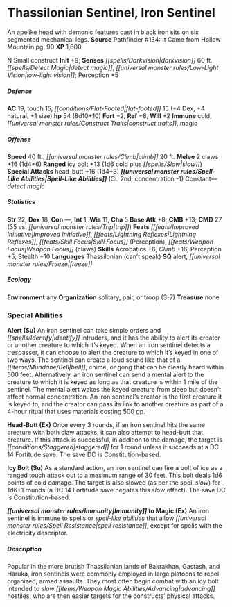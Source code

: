 ﻿---
cssclass: [monsters]
title1: Thassilonian Sentinel, Iron Sentinel
desc_short: An apelike head with demonic features cast in black iron sits on six segmented
  mechanical legs.
title2: Iron Sentinel
CR: 5
sources:
- name: 'Pathfinder #134: It Came from Hollow Mountain'
  page: 90
  link: http://paizo.com/products/btpy9z14?Pathfinder-Adventure-Path-134-It-Came-from-Hollow-Mountain
XP: 1600
alignment: N
size: Small
type: construct
initiative:
  bonus: 9
senses:
  darkvision: 60
  detect magic: true
  low-light vision: true
AC:
  AC: 19
  touch: 15
  flat_footed: 15
  components:
    dex: 4
    natural: 4
    size: 1
HP:
  HP: 54
  long: 8d10+10
saves:
  fort: 2
  ref: 8
  will: 2
immunities:
- cold
- construct traits
- magic
speeds:
  base: 40
  climb: 20
attacks:
  melee:
  - - text: 2 claws +16 (1d4+6)
      entries:
      - - damage: 1d4+6
      count: 2
      attack: claws
      bonus:
      - 16
  ranged:
  - - text: icy bolt +13 (1d6 cold plus slow)
      entries:
      - - damage: 1d6
          type: cold
        - effect: slow
      attack: icy bolt
      bonus:
      - 13
  special:
  - head-butt +16 (1d4+3)
spell_like_abilities:
  entries:
  - name: detect magic
    source: default
    freq: Constant
  sources:
  - name: default
    CL: 2
    concentration: -1
ability_scores:
  STR: 22
  DEX: 18
  CON:
  INT: 1
  WIS: 11
  CHA: 5
BAB: 8
CMB: 13
CMD: 27
CMD_other: 35 vs. trip
feats:
- name: Improved Initiative
- name: Lightning Reflexes
- name: Skill Focus (Perception)
- name: Weapon Focus (claws)
skills:
  Acrobatics: 6
  Climb: 16
  Perception: 5
  Stealth: 10
languages:
- Thassilonian (can't speak)
special_qualities:
- alert
- freeze
ecology:
  environment: any
  organization: solitary, pair, or troop (3-7)
  treasure_type: none
special_abilities:
  Alert (Su): An iron sentinel can take simple orders and identify intruders, and
    it has the ability to alert its creator or another creature to which it's keyed.
    When an iron sentinel detects a trespasser, it can choose to alert the creature
    to which it's keyed in one of two ways. The sentinel can create a loud sound like
    that of a bell, chime, or gong that can be clearly heard within 500 feet. Alternatively,
    an iron sentinel can send a mental alert to the creature to which it is keyed
    as long as that creature is within 1 mile of the sentinel. The mental alert wakes
    the keyed creature from sleep but doesn't affect normal concentration. An iron
    sentinel's creator is the first creature it is keyed to, and the creator can pass
    its link to another creature as part of a 4-hour ritual that uses materials costing
    500 gp.
  Head-Butt (Ex): Once every 3 rounds, if an iron sentinel hits the same creature
    with both claw attacks, it can also attempt to head-butt that creature. If this
    attack is successful, in addition to the damage, the target is staggered for 1
    round unless it succeeds at a DC 14 Fortitude save. The save DC is Constitution-based.
  Icy Bolt (Su): As a standard action, an iron sentinel can fire a bolt of ice as
    a ranged touch attack out to a maximum range of 30 feet. This bolt deals 1d6 points
    of cold damage. The target is also slowed (as per the spell slow) for 1d6+1 rounds
    (a DC 14 Fortitude save negates this slow effect). The save DC is Constitution-based.
  Immunity to Magic (Ex): An iron sentinel is immune to spells or spell-like abilities
    that allow spell resistance, except for spells with the electricity descriptor.
desc_long: Popular in the more brutish Thassilonian lands of Bakrakhan, Gastash, and
  Haruka, iron sentinels were commonly employed in large platoons to repel organized,
  armed assaults. They most often begin combat with an icy bolt intended to slow advancing
  hostiles, who are then easier targets for the constructs' physical attacks.

---

# Thassilonian Sentinel, Iron Sentinel
An apelike head with demonic features cast in black iron sits on six segmented mechanical legs.
**Source** Pathfinder #134: It Came from Hollow Mountain pg. 90
**XP** 1,600

N Small construct
**Init** +9; **Senses** _[[spells/Darkvision|darkvision]]_ 60 ft., _[[spells/Detect Magic|detect magic]]_, _[[universal monster rules/Low-Light Vision|low-light vision]]_; Perception +5

##### Defense

**AC** 19, touch 15, _[[conditions/Flat-Footed|flat-footed]]_ 15 (+4 Dex, +4 natural, +1 size)
**hp** 54 (8d10+10)
**Fort** +2, **Ref** +8, **Will** +2
**Immune** cold, _[[universal monster rules/Construct Traits|construct traits]]_, magic

##### Offense
**Speed** 40 ft., _[[universal monster rules/Climb|climb]]_ 20 ft.
**Melee** 2 claws +16 (1d4+6)
**Ranged** icy bolt +13 (1d6 cold plus _[[spells/Slow|slow]]_)
**Special Attacks** head-butt +16 (1d4+3)
**_[[universal monster rules/Spell-Like Abilities|Spell-Like Abilities]]_** (CL 2nd; concentration -1)
Constant—_detect magic_

##### Statistics
**Str** 22, **Dex** 18, **Con** —, **Int** 1, **Wis** 11, **Cha** 5
**Base Atk** +8; **CMB** +13; **CMD** 27 (35 vs. _[[universal monster rules/Trip|trip]]_)
**Feats** _[[feats/Improved Initiative|Improved Initiative]]_, _[[feats/Lightning Reflexes|Lightning Reflexes]]_, _[[feats/Skill Focus|Skill Focus]]_ (Perception), _[[feats/Weapon Focus|Weapon Focus]]_ (claws)
**Skills** Acrobatics +6, _Climb_ +16, Perception +5, Stealth +10
**Languages** Thassilonian (can’t speak)
**SQ** alert, _[[universal monster rules/Freeze|freeze]]_

##### Ecology

**Environment** any
**Organization** solitary, pair, or troop (3-7)
**Treasure** none

### Special Abilities

**Alert (Su)** An iron sentinel can take simple orders and _[[spells/Identify|identify]]_ intruders, and it has the ability to alert its creator or another creature to which it’s keyed. When an iron sentinel detects a trespasser, it can choose to alert the creature to which it’s keyed in one of two ways. The sentinel can create a loud sound like that of a _[[items/Mundane/Bell|bell]]_, chime, or gong that can be clearly heard within 500 feet. Alternatively, an iron sentinel can send a mental alert to the creature to which it is keyed as long as that creature is within 1 mile of the sentinel. The mental alert wakes the keyed creature from sleep but doesn’t affect normal concentration. An iron sentinel’s creator is the first creature it is keyed to, and the creator can pass its link to another creature as part of a 4-hour ritual that uses materials costing 500 gp.

**Head-Butt (Ex)** Once every 3 rounds, if an iron sentinel hits the same creature with both claw attacks, it can also attempt to head-butt that creature. If this attack is successful, in addition to the damage, the target is _[[conditions/Staggered|staggered]]_ for 1 round unless it succeeds at a DC 14 Fortitude save. The save DC is Constitution-based.

**Icy Bolt (Su)** As a standard action, an iron sentinel can fire a bolt of ice as a ranged touch attack out to a maximum range of 30 feet. This bolt deals 1d6 points of cold damage. The target is also slowed (as per the spell _slow_) for 1d6+1 rounds (a DC 14 Fortitude save negates this _slow_ effect). The save DC is Constitution-based.

**_[[universal monster rules/Immunity|Immunity]]_ to Magic (Ex)** An iron sentinel is immune to spells or _spell-like abilities_ that allow _[[universal monster rules/Spell Resistance|spell resistance]]_, except for spells with the electricity descriptor.

##### Description

Popular in the more brutish Thassilonian lands of Bakrakhan, Gastash, and Haruka, iron sentinels were commonly employed in large platoons to repel organized, armed assaults. They most often begin combat with an icy bolt intended to _slow_ _[[items/Weapon Magic Abilities/Advancing|advancing]]_ hostiles, who are then easier targets for the constructs’ physical attacks.